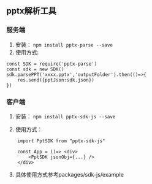 ## pptx解析工具

### 服务端


1. 安装： `npm install pptx-parse --save`
2. 使用方式:

```
const SDK = require('pptx-parse')
const sdk = new SDK()
sdk.parsePPT('xxxx.pptx','outputFolder').then(()=>{
    res.send({pptJson:sdk.json})
})
```
    

### 客户端

1. 安装： `npm install pptx-sdk-js --save`

2. 使用方式：

```
    import PptSDK from "pptx-sdk-js"

    const App = ()=> <div>
        <PptSDK jsonObj={...} />
    </div>

```

3. 具体使用方式参考packages/sdk-js/example
